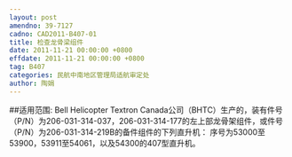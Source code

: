 ```yaml
---
layout: post
amendno: 39-7127
cadno: CAD2011-B407-01
title: 检查龙骨梁组件
date: 2011-11-21 00:00:00 +0800
effdate: 2011-11-21 00:00:00 +0800
tag: B407
categories: 民航中南地区管理局适航审定处
author: 陶娟
---
```


##适用范围:
Bell Helicopter Textron Canada公司（BHTC）生产的，装有件号（P/N）为206-031-314-037，206-031-314-177的左上部龙骨架组件，或件号（P/N）为206-031-314-219B的备件组件的下列直升机： 序号为53000至53900，53911至54061，以及54300的407型直升机。

